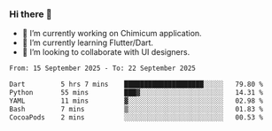 ### Hi there 👋

<!--
**devcat37/devcat37** is a ✨ _special_ ✨ repository because its `README.md` (this file) appears on your GitHub profile.-->


- 🔭 I’m currently working on Chimicum application.
- 🌱 I’m currently learning Flutter/Dart.
- 👯 I’m looking to collaborate with UI designers.
<!-- - 🤔 I’m looking for help with ... -->

<!--START_SECTION:waka-->

```txt
From: 15 September 2025 - To: 22 September 2025

Dart         5 hrs 7 mins    ████████████████████░░░░░   79.80 %
Python       55 mins         ███▓░░░░░░░░░░░░░░░░░░░░░   14.31 %
YAML         11 mins         ▓░░░░░░░░░░░░░░░░░░░░░░░░   02.98 %
Bash         7 mins          ▒░░░░░░░░░░░░░░░░░░░░░░░░   01.83 %
CocoaPods    2 mins          ░░░░░░░░░░░░░░░░░░░░░░░░░   00.53 %
```

<!--END_SECTION:waka-->
